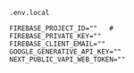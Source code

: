 



```.env.local```
```
FIREBASE_PROJECT_ID=""   #
FIREBASE_PRIVATE_KEY=""
FIREBASE_CLIENT_EMAIL=""
GOOGLE_GENERATIVE_API_KEY=""
NEXT_PUBLIC_VAPI_WEB_TOKEN=""

```